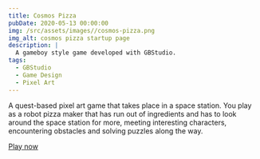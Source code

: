 ```yaml
---
title: Cosmos Pizza
pubDate: 2020-05-13 00:00:00
img: /src/assets/images//cosmos-pizza.png
img_alt: cosmos pizza startup page
description: |
  A gameboy style game developed with GBStudio.
tags:
  - GBStudio
  - Game Design
  - Pixel Art
---
```


A quest-based pixel art game that takes place in a space station. You play as a robot pizza maker that has run out of ingredients and has to look around the space station for more, meeting interesting characters, encountering obstacles and solving puzzles along the way.

[Play now](https://kschuygon.itch.io/cosmos-pizza-adventure)